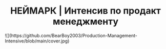 <h1 align="center"> НЕЙМАРК | Интенсив по продакт менеджменту </h1>
![](https://github.com/BearBoy2003/Production-Management-Intensive/blob/main/cover.jpg)
